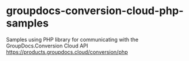 # groupdocs-conversion-cloud-php-samples
Samples using PHP library for communicating with the GroupDocs.Conversion Cloud API https://products.groupdocs.cloud/conversion/php
